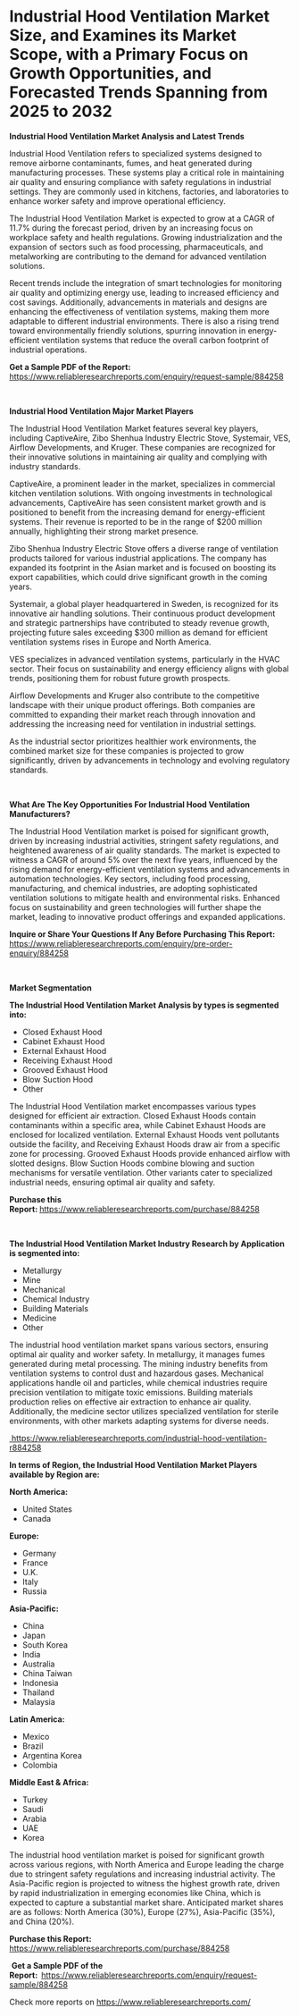 <p><h1>Industrial Hood Ventilation Market Size, and Examines its Market Scope, with a Primary Focus on Growth Opportunities, and Forecasted Trends Spanning from 2025 to 2032</h1></p><p><strong>Industrial Hood Ventilation Market Analysis and Latest Trends</strong></p>
<p><p>Industrial Hood Ventilation refers to specialized systems designed to remove airborne contaminants, fumes, and heat generated during manufacturing processes. These systems play a critical role in maintaining air quality and ensuring compliance with safety regulations in industrial settings. They are commonly used in kitchens, factories, and laboratories to enhance worker safety and improve operational efficiency.</p><p>The Industrial Hood Ventilation Market is expected to grow at a CAGR of 11.7% during the forecast period, driven by an increasing focus on workplace safety and health regulations. Growing industrialization and the expansion of sectors such as food processing, pharmaceuticals, and metalworking are contributing to the demand for advanced ventilation solutions. </p><p>Recent trends include the integration of smart technologies for monitoring air quality and optimizing energy use, leading to increased efficiency and cost savings. Additionally, advancements in materials and designs are enhancing the effectiveness of ventilation systems, making them more adaptable to different industrial environments. There is also a rising trend toward environmentally friendly solutions, spurring innovation in energy-efficient ventilation systems that reduce the overall carbon footprint of industrial operations.</p></p>
<p><strong>Get a Sample PDF of the Report:&nbsp;</strong> <a href="https://www.reliableresearchreports.com/enquiry/request-sample/884258?utm_campaign=2307&utm_medium=2&utm_source=Github&utm_content=ia&utm_term=16022025&utm_id=industrial-hood-ventilation">https://www.reliableresearchreports.com/enquiry/request-sample/884258</a></p>
<p>&nbsp;</p>
<p><strong>Industrial Hood Ventilation Major Market Players</strong></p>
<p><p>The Industrial Hood Ventilation Market features several key players, including CaptiveAire, Zibo Shenhua Industry Electric Stove, Systemair, VES, Airflow Developments, and Kruger. These companies are recognized for their innovative solutions in maintaining air quality and complying with industry standards.</p><p>CaptiveAire, a prominent leader in the market, specializes in commercial kitchen ventilation solutions. With ongoing investments in technological advancements, CaptiveAire has seen consistent market growth and is positioned to benefit from the increasing demand for energy-efficient systems. Their revenue is reported to be in the range of $200 million annually, highlighting their strong market presence.</p><p>Zibo Shenhua Industry Electric Stove offers a diverse range of ventilation products tailored for various industrial applications. The company has expanded its footprint in the Asian market and is focused on boosting its export capabilities, which could drive significant growth in the coming years.</p><p>Systemair, a global player headquartered in Sweden, is recognized for its innovative air handling solutions. Their continuous product development and strategic partnerships have contributed to steady revenue growth, projecting future sales exceeding $300 million as demand for efficient ventilation systems rises in Europe and North America.</p><p>VES specializes in advanced ventilation systems, particularly in the HVAC sector. Their focus on sustainability and energy efficiency aligns with global trends, positioning them for robust future growth prospects.</p><p>Airflow Developments and Kruger also contribute to the competitive landscape with their unique product offerings. Both companies are committed to expanding their market reach through innovation and addressing the increasing need for ventilation in industrial settings.</p><p>As the industrial sector prioritizes healthier work environments, the combined market size for these companies is projected to grow significantly, driven by advancements in technology and evolving regulatory standards.</p></p>
<p>&nbsp;</p>
<p><strong>What Are The Key Opportunities For Industrial Hood Ventilation Manufacturers?</strong></p>
<p><p>The Industrial Hood Ventilation market is poised for significant growth, driven by increasing industrial activities, stringent safety regulations, and heightened awareness of air quality standards. The market is expected to witness a CAGR of around 5% over the next five years, influenced by the rising demand for energy-efficient ventilation systems and advancements in automation technologies. Key sectors, including food processing, manufacturing, and chemical industries, are adopting sophisticated ventilation solutions to mitigate health and environmental risks. Enhanced focus on sustainability and green technologies will further shape the market, leading to innovative product offerings and expanded applications.</p></p>
<p><strong>Inquire or Share Your Questions If Any Before Purchasing This Report:</strong> <a href="https://www.reliableresearchreports.com/enquiry/pre-order-enquiry/884258?utm_campaign=2307&utm_medium=2&utm_source=Github&utm_content=ia&utm_term=16022025&utm_id=industrial-hood-ventilation">https://www.reliableresearchreports.com/enquiry/pre-order-enquiry/884258</a></p>
<p>&nbsp;</p>
<p><strong>Market Segmentation</strong></p>
<p><strong>The Industrial Hood Ventilation Market Analysis by types is segmented into:</strong></p>
<p><ul><li>Closed Exhaust Hood</li><li>Cabinet Exhaust Hood</li><li>External Exhaust Hood</li><li>Receiving Exhaust Hood</li><li>Grooved Exhaust Hood</li><li>Blow Suction Hood</li><li>Other</li></ul></p>
<p><p>The Industrial Hood Ventilation market encompasses various types designed for efficient air extraction. Closed Exhaust Hoods contain contaminants within a specific area, while Cabinet Exhaust Hoods are enclosed for localized ventilation. External Exhaust Hoods vent pollutants outside the facility, and Receiving Exhaust Hoods draw air from a specific zone for processing. Grooved Exhaust Hoods provide enhanced airflow with slotted designs. Blow Suction Hoods combine blowing and suction mechanisms for versatile ventilation. Other variants cater to specialized industrial needs, ensuring optimal air quality and safety.</p></p>
<p><strong>Purchase this Report:&nbsp;</strong><a href="https://www.reliableresearchreports.com/purchase/884258?utm_campaign=2307&utm_medium=2&utm_source=Github&utm_content=ia&utm_term=16022025&utm_id=industrial-hood-ventilation">https://www.reliableresearchreports.com/purchase/884258</a></p>
<p>&nbsp;</p>
<p><strong>The Industrial Hood Ventilation Market Industry Research by Application is segmented into:</strong></p>
<p><ul><li>Metallurgy</li><li>Mine</li><li>Mechanical</li><li>Chemical Industry</li><li>Building Materials</li><li>Medicine</li><li>Other</li></ul></p>
<p><p>The industrial hood ventilation market spans various sectors, ensuring optimal air quality and worker safety. In metallurgy, it manages fumes generated during metal processing. The mining industry benefits from ventilation systems to control dust and hazardous gases. Mechanical applications handle oil and particles, while chemical industries require precision ventilation to mitigate toxic emissions. Building materials production relies on effective air extraction to enhance air quality. Additionally, the medicine sector utilizes specialized ventilation for sterile environments, with other markets adapting systems for diverse needs.</p></p>
<p><a href="https://www.reliableresearchreports.com/industrial-hood-ventilation-r884258?utm_campaign=2307&utm_medium=2&utm_source=Github&utm_content=ia&utm_term=16022025&utm_id=industrial-hood-ventilation">&nbsp;https://www.reliableresearchreports.com/industrial-hood-ventilation-r884258</a></p>
<p><strong>In terms of Region, the Industrial Hood Ventilation Market Players available by Region are:</strong></p>
<p>
    <p> <strong> North America: </strong>
        <ul>
            <li>United States</li>
            <li>Canada</li>
        </ul>
        </p> 
    <p> <strong> Europe: </strong>
        <ul>
            <li>Germany</li>
            <li>France</li>
            <li>U.K.</li>
            <li>Italy</li>
            <li>Russia</li>
        </ul>
        </p> 
    <p> <strong> Asia-Pacific: </strong>
        <ul>
            <li>China</li>
            <li>Japan</li>
            <li>South Korea</li>
            <li>India</li>
            <li>Australia</li>
            <li>China Taiwan</li>
            <li>Indonesia</li>
            <li>Thailand</li>
            <li>Malaysia</li>
        </ul>
        </p> 
    <p> <strong> Latin America: </strong>
        <ul>
            <li>Mexico</li>
            <li>Brazil</li>
            <li>Argentina Korea</li>
            <li>Colombia</li>
        </ul>
        </p> 
    <p> <strong> Middle East & Africa: </strong>
        <ul>
            <li>Turkey</li>
            <li>Saudi</li>
            <li>Arabia</li>
            <li>UAE</li>
            <li>Korea</li>
        </ul>
    </p>
    </p>
<p><p>The industrial hood ventilation market is poised for significant growth across various regions, with North America and Europe leading the charge due to stringent safety regulations and increasing industrial activity. The Asia-Pacific region is projected to witness the highest growth rate, driven by rapid industrialization in emerging economies like China, which is expected to capture a substantial market share. Anticipated market shares are as follows: North America (30%), Europe (27%), Asia-Pacific (35%), and China (20%).</p></p>
<p><strong>Purchase this Report: </strong><a href="https://www.reliableresearchreports.com/purchase/884258?utm_campaign=2307&utm_medium=2&utm_source=Github&utm_content=ia&utm_term=16022025&utm_id=industrial-hood-ventilation">https://www.reliableresearchreports.com/purchase/884258</a></p>
<p>&nbsp;<strong>Get a Sample PDF of the Report:&nbsp;&nbsp;</strong><a href="https://www.reliableresearchreports.com/enquiry/request-sample/884258?utm_campaign=2307&utm_medium=2&utm_source=Github&utm_content=ia&utm_term=16022025&utm_id=industrial-hood-ventilation">https://www.reliableresearchreports.com/enquiry/request-sample/884258</a></p>
<p><strong></strong></p>
<p>Check more reports on <a href="https://www.reliableresearchreports.com/?utm_campaign=2307&utm_medium=2&utm_source=Github&utm_content=ia&utm_term=16022025&utm_id=industrial-hood-ventilation">https://www.reliableresearchreports.com/</a></p>